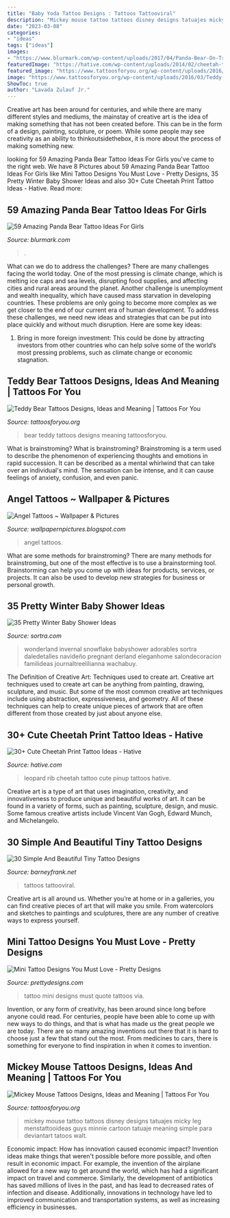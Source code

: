 ```yaml
---
title: "Baby Yoda Tattoo Designs : Tattoos Tattooviral"
description: "Mickey mouse tattoo tattoos disney designs tatuajes micky leg menstattooideas guys minnie cartoon tatuaje meaning simple para deviantart tatoos walt"
date: "2023-03-08"
categories:
- "ideas"
tags: ["ideas"]
images:
- "https://www.blurmark.com/wp-content/uploads/2017/04/Panda-Bear-On-Tree-1024x1024.jpg"
featuredImage: "https://hative.com/wp-content/uploads/2014/02/cheetah-tattoos/pinup-girl-leopard-on-rib-2.jpg"
featured_image: "https://www.tattoosforyou.org/wp-content/uploads/2016/03/Teddy-Bear-Tattoos-for-Men.jpg"
image: "https://www.tattoosforyou.org/wp-content/uploads/2016/03/Teddy-Bear-Tattoos-for-Men.jpg"
ShowToc: true
author: "Lavada Zulauf Jr."
---
```



Creative art has been around for centuries, and while there are many different styles and mediums, the mainstay of creative art is the idea of making something that has not been created before. This can be in the form of a design, painting, sculpture, or poem. While some people may see creativity as an ability to thinkoutsidethebox, it is more about the process of making something new.

	

		
looking for 59 Amazing Panda Bear Tattoo Ideas For Girls you've came to the right web. We have 8 Pictures about 59 Amazing Panda Bear Tattoo Ideas For Girls like Mini Tattoo Designs You Must Love - Pretty Designs, 35 Pretty Winter Baby Shower Ideas and also 30+ Cute Cheetah Print Tattoo Ideas - Hative. Read more:
		
    
## 59 Amazing Panda Bear Tattoo Ideas For Girls

<img loading=lazy src="https://www.blurmark.com/wp-content/uploads/2017/04/Panda-Bear-On-Tree-1024x1024.jpg" onerror="this.onerror=null;this.src='https://tse4.mm.bing.net/th?id=OIP.-iLtA1N_BRTj6lQUPbkopQHaHa&amp;pid=15.1';" alt="59 Amazing Panda Bear Tattoo Ideas For Girls">

_Source: blurmark.com_

>. 

	

What can we do to address the challenges?
There are many challenges facing the world today. One of the most pressing is climate change, which is melting ice caps and sea levels, disrupting food supplies, and affecting cities and rural areas around the planet. Another challenge is unemployment and wealth inequality, which have caused mass starvation in developing countries. 
These problems are only going to become more complex as we get closer to the end of our current era of human development. To address these challenges, we need new ideas and strategies that can be put into place quickly and without much disruption. Here are some key ideas: 

1) Bring in more foreign investment: This could be done by attracting investors from other countries who can help solve some of the world’s most pressing problems, such as climate change or economic stagnation.

    
## Teddy Bear Tattoos Designs, Ideas And Meaning | Tattoos For You

<img loading=lazy src="https://www.tattoosforyou.org/wp-content/uploads/2016/03/Teddy-Bear-Tattoos-for-Men.jpg" onerror="this.onerror=null;this.src='https://tse2.mm.bing.net/th?id=OIP.miPJ2nPI-CDdA7y7UDMeKwHaLK&amp;pid=15.1';" alt="Teddy Bear Tattoos Designs, Ideas and Meaning | Tattoos For You">

_Source: tattoosforyou.org_

>bear teddy tattoos designs meaning tattoosforyou. 

	

What is brainstroming?
What is brainstroming? Brainstroming is a term used to describe the phenomenon of experiencing thoughts and emotions in rapid succession. It can be described as a mental whirlwind that can take over an individual's mind. The sensation can be intense, and it can cause feelings of anxiety, confusion, and even panic.

    
## Angel Tattoos ~ Wallpaper &amp; Pictures

<img loading=lazy src="http://3.bp.blogspot.com/-p2fTZrKnuvg/T-FrkQXrKKI/AAAAAAAACB4/krmUZneRoCw/s1600/angel+tattoos+(19).jpg" onerror="this.onerror=null;this.src='https://tse2.mm.bing.net/th?id=OIP.qKm-HvI7ODTResx87o3IiAHaL9&amp;pid=15.1';" alt="Angel Tattoos ~ Wallpaper &amp; Pictures">

_Source: wallpapernpictures.blogspot.com_

>angel tattoos. 

	

What are some methods for brainstroming?
There are many methods for brainstroming, but one of the most effective is to use a brainstorming tool. Brainstorming can help you come up with ideas for products, services, or projects. It can also be used to develop new strategies for business or personal growth.

    
## 35 Pretty Winter Baby Shower Ideas

<img loading=lazy src="https://www.sortra.com/wp-content/uploads/2015/01/winter-baby-shower-ideas58.jpg" onerror="this.onerror=null;this.src='https://tse3.mm.bing.net/th?id=OIP.UrRghqtCCewxpq8qMpUzkgHaE9&amp;pid=15.1';" alt="35 Pretty Winter Baby Shower Ideas">

_Source: sortra.com_

>wonderland invernal snowflake babyshower adorables sortra daledetalles navideño pregnant derland eleganhome salondecoracion familideas journaltreelilianna wachabuy. 

	

The Definition of Creative Art: Techniques used to create art.
Creative art techniques used to create art can be anything from painting, drawing, sculpture, and music. But some of the most common creative art techniques include using abstraction, expressiveness, and geometry. All of these techniques can help to create unique pieces of artwork that are often different from those created by just about anyone else.

    
## 30+ Cute Cheetah Print Tattoo Ideas - Hative

<img loading=lazy src="https://hative.com/wp-content/uploads/2014/02/cheetah-tattoos/pinup-girl-leopard-on-rib-2.jpg" onerror="this.onerror=null;this.src='https://tse2.mm.bing.net/th?id=OIP.h80t1vPZooYBEO64MenE0QHaJ4&amp;pid=15.1';" alt="30+ Cute Cheetah Print Tattoo Ideas - Hative">

_Source: hative.com_

>leopard rib cheetah tattoo cute pinup tattoos hative. 

	

Creative art is a type of art that uses imagination, creativity, and innovativeness to produce unique and beautiful works of art. It can be found in a variety of forms, such as painting, sculpture, design, and music. Some famous creative artists include Vincent Van Gogh, Edward Munch, and Michelangelo.

    
## 30 Simple And Beautiful Tiny Tattoo Designs

<img loading=lazy src="http://www.barneyfrank.net/wp-content/uploads/2013/10/tiny-tattoos-16.jpg" onerror="this.onerror=null;this.src='https://tse1.mm.bing.net/th?id=OIP.yALlOOE1G--t0og5rzTVqAHaLG&amp;pid=15.1';" alt="30 Simple And Beautiful Tiny Tattoo Designs">

_Source: barneyfrank.net_

>tattoos tattooviral. 

	

Creative art is all around us. Whether you’re at home or in a galleries, you can find creative pieces of art that will make you smile. From watercolors and sketches to paintings and sculptures, there are any number of creative ways to express yourself.

    
## Mini Tattoo Designs You Must Love - Pretty Designs

<img loading=lazy src="http://www.prettydesigns.com/wp-content/uploads/2014/11/Quote-Tattoo.jpg" onerror="this.onerror=null;this.src='https://tse2.mm.bing.net/th?id=OIP.joqMmQcjT7G-zhHkp6uBzQHaKq&amp;pid=15.1';" alt="Mini Tattoo Designs You Must Love - Pretty Designs">

_Source: prettydesigns.com_

>tattoo mini designs must quote tattoos via. 

	

Invention, or any form of creativity, has been around since long before anyone could read. For centuries, people have been able to come up with new ways to do things, and that is what has made us the great people we are today. There are so many amazing inventions out there that it is hard to choose just a few that stand out the most. From medicines to cars, there is something for everyone to find inspiration in when it comes to invention.

    
## Mickey Mouse Tattoos Designs, Ideas And Meaning | Tattoos For You

<img loading=lazy src="https://www.tattoosforyou.org/wp-content/uploads/2016/05/Tattoos-of-Mickey-Mouse.jpg" onerror="this.onerror=null;this.src='https://tse2.mm.bing.net/th?id=OIP.wsNhhyRRFbc_Xjg_0t1AYAHaJ6&amp;pid=15.1';" alt="Mickey Mouse Tattoos Designs, Ideas and Meaning | Tattoos For You">

_Source: tattoosforyou.org_

>mickey mouse tattoo tattoos disney designs tatuajes micky leg menstattooideas guys minnie cartoon tatuaje meaning simple para deviantart tatoos walt. 

	

Economic impact: How has innovation caused economic impact?
Invention ideas make things that weren't possible before more possible, and often result in economic impact. For example, the invention of the airplane allowed for a new way to get around the world, which has had a significant impact on travel and commerce. Similarly, the development of antibiotics has saved millions of lives in the past, and has lead to decreased rates of infection and disease. Additionally, innovations in technology have led to improved communication and transportation systems, as well as increasing efficiency in businesses.

